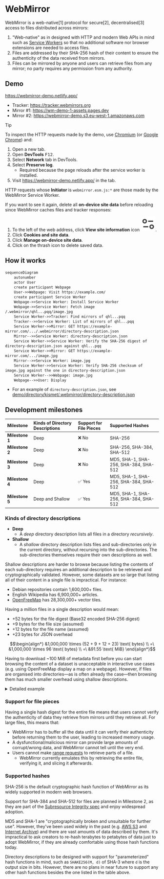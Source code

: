 # WebMirror

WebMirror is a web-native\[1] protocol for secure\[2], decentralised\[3] access
to files distributed across mirrors:

1. "Web-native" as in designed with HTTP and modern Web APIs in mind such as
   [Service Workers](https://developer.mozilla.org/en-US/docs/Web/API/Service_Worker_API)
   so that no additional software nor browser extensions are needed to access
   files.
2. Files are addressed by their SHA-256 hash of their content to ensure the
   authenticity of the data received from mirrors.
3. Files can be mirrored by anyone and users can retrieve files from any mirror;
   no party requires any permission from any authority.

## Demo

<https://webmirror-demo.netlify.app/>

- Tracker: <https://tracker.webmirrors.org>
- Mirror #1: <https://wm-demo-1-assets.pages.dev>
- Mirror #2: <https://webmirror-demo.s3.eu-west-1.amazonaws.com>

> [!TIP]
> To inspect the HTTP requests made by the demo, use
> [Chromium](https://www.chromium.org/Home/) (or
> [Google Chrome](https://www.google.com/chrome/)) and:
>
> 1. Open a new tab.
> 1. Open **DevTools** <kbd>F12</kbd>.
> 1. Select **Network** tab in DevTools.
> 1. Select **Preserve log**.
>    - Required because the page reloads after the service worker is installed.
> 1. Visit https://webmirror-demo.netlify.app/ in the tab.
>
> HTTP requests whose **Initiator** is `webmirror.esm.js:*` are those made by
> the WebMirror Service Worker.
>
> If you want to see it again, delete all **on-device site data** before
> reloading since WebMirror caches files and tracker responses:
>
> 1. To the left of the web address, click **View site information** icon
>    ![](./assets/chrome-page-info-button.svg).
> 1. Click **Cookies and site data**.
> 1. Click **Manage on-device site data**.
> 1. Click on the thrash icon to delete saved data.

## How it works

```mermaid
sequenceDiagram
    autonumber
    actor User
    create participant Webpage
    User->>Webpage: Visit https://example.com/
    create participant Service Worker
    Webpage->>Service Worker: Install Service Worker
    Webpage->>Service Worker: Fetch image /.webmirror/qhl...pqq/image.jpg
    Service Worker->>Tracker: Find mirrors of qhl...pqq
    Tracker-->>Service Worker: List of mirrors of qhl...pqq
    Service Worker->>Mirror: GET https://example-mirror.com/.../.webmirror/directory-description.json
    Mirror-->>Service Worker: directory-description.json
    Service Worker->>Service Worker: Verify the SHA-256 digest of directory-description.json against qhl...pqq
    Service Worker->>Mirror: GET https://example-mirror.com/.../image.jpg
    Mirror-->>Service Worker: image.jpg
    Service Worker->>Service Worker: Verify SHA-256 checksum of image.jpg against the one in directory-description.json
    Service Worker-->>Webpage: image.jpg
    Webpage-->>User: Display
```

- For an example of `directory-description.json`, see
  [demo/directory/kismet/.webmirror/directory-description.json](./demo/directory/kismet/.webmirror/directory-description.json)

## Development milestones

| Milestone       | Kinds of Directory Descriptions | Support for File Pieces | Supported Hashes                      |
| :-------------- | :------------------------------ | :---------------------- | :------------------------------------ |
| **Milestone 1** | Deep                            | ❌ No                   | SHA-256                               |
| **Milestone 2** | Deep                            | ❌ No                   | SHA-256, SHA-384, SHA-512             |
| **Milestone 3** | Deep                            | ❌ No                   | MD5, SHA-1, SHA-256, SHA-384, SHA-512 |
| **Milestone 4** | Deep                            | ✅ Yes                  | MD5, SHA-1, SHA-256, SHA-384, SHA-512 |
| **Milestone 5** | Deep and Shallow                | ✅ Yes                  | MD5, SHA-1, SHA-256, SHA-384, SHA-512 |

### Kinds of directory descriptions

- **Deep**
  - A _deep_ directory description lists all files in a directory _recursively_.
- **Shallow**
  - A _shallow_ directory description lists files and sub-directories only in
    the current directory, without recursing into the sub-directories. The
    sub-directories themselves require their own descriptions as well.

Shallow descriptions are harder to browse because listing the contents of each
sub-directory requires an additional description to be retrieved and
cryptographically validated. However, some datasets are so large that listing
all of their content in a single file is impractical. For instance:

- Debian repositories contain 1,600,000+ files.
- English Wikipedia has 6,900,000+ articles.
- [OpenFreeMap](https://openfreemap.org/) has 28,300,000+ vector tiles.

Having a million files in a single description would mean:

- +52 bytes for the file digest (Base32 encoded SHA-256 digest)
- +9 bytes for the file size (assumed)
- +12 bytes for the file name (assumed)
- +23 bytes for JSON overhead

```math
\begin{align*}
&1,000,000 \times (52 + 9 + 12 + 23) \text{ bytes} \\
=\ &1,000,000 \times 96 \text{ bytes} \\
=\ &91.55 \text{ MiB}
\end{align*}
```

Having to download ~100 MiB of metadata first before you can start browsing the
content of a dataset is unacceptable in interactive use cases (e.g. using
OpenFreeMap display a map on a webpage). However, if files are organised into
directories&mdash;as is often already the case&mdash;then browsing them has much
smaller overhead using shallow descriptions.

<details>
<summary>Detailed example</summary>

For example, for a given top directory `my-dataset/`:

```
my-dataset/
├─ subdir-A/
│  ├─ file-A1.ext
│  └─ file-A2.ext
├─ subdir-B/
│  ├─ file-B1.ext
╵  └─ file-B2.ext
```

A **deep** description of `my-dataset/` directory would be:

```json
{
  "subdir-A/file-A1.ext": {
    "digest": "bab...faa",
    "size": 1024
  },
  "subdir-A/file-A2.ext": {
    "digest": "bab...fab",
    "size": 1024
  },
  "subdir-B/file-B1.ext": {
    "digest": "bab...fac",
    "size": 1024
  },
  "subdir-B/file-B2.ext": {
    "digest": "bab...fad",
    "size": 1024
  }
}
```

In contrast, a **shallow** description of `my-dataset/` directory would be:

```json
{
  "subdir-A/": {
    "type": "directory",
    "digest": "bab...daa"
  },
  "subdir-B/": {
    "type": "directory",
    "digest": "bab...dab"
  }
}
```

with sub-directories themselves also having descriptions; for example
`subdir-A/`:

```json
{
  "file-A1.ext": {
    "type": "file",
    "digest": "bab...faa",
    "size": 1024
  },
  "file-A2.ext": {
    "type": "file",
    "digest": "bab...fab",
    "size": 1024
  }
}
```

</details>

### Support for file pieces

Having a single hash digest for the entire file means that users cannot verify
the authenticity of data they retrieve from mirrors until they retrieve all. For
large files, this means that:

- WebMirror has to buffer all the data until it can verify their authenticity
  before returning them to the user, leading to increased memory usage.
- A dysfunctional/malicious mirror can provide large amounts of corrupt/wrong
  data, and WebMirror cannot tell until the very end.
- Users cannot make
  [range requests](https://developer.mozilla.org/en-US/docs/Web/HTTP/Range_requests)
  to retrieve parts of a file.
  - WebMirror currently emulates this by retrieving the entire file, verifying
    it, and slicing it afterwards.

### Supported hashes

SHA-256 is the default cryptographic hash function of WebMirror as its widely
supported in modern web browsers.

Support for SHA-384 and SHA-512 for files are planned in Milestone 2, as they
are part of the
[Subresource Integrity spec](https://w3c.github.io/webappsec-subresource-integrity/#hash-functions)
and enjoy widespread adoption.

MD5 and SHA-1 are "cryptographically broken and unsuitable for further use".
However, they've been used widely in the past (e.g.
[AWS S3](https://docs.aws.amazon.com/AmazonS3/latest/userguide/checking-object-integrity.html#checking-object-integrity-etag-and-md5)
and [Internet Archive](https://archive.org/developers/md-read.html)) and there
are vast amounts of data described by them. It's impractical to ask creators to
re-hash terabytes to petabytes of data just to adopt WebMirror, if they are
already comfortable using those hash functions today.

Directory descriptions to be designed with support for "parameterized" hash
functions in mind, such as `SHAKE256(M, d)` of SHA-3 where `d` is the output
size in bits. However, there are no plans in near future to support any other
hash functions besides the one listed in the table above.
